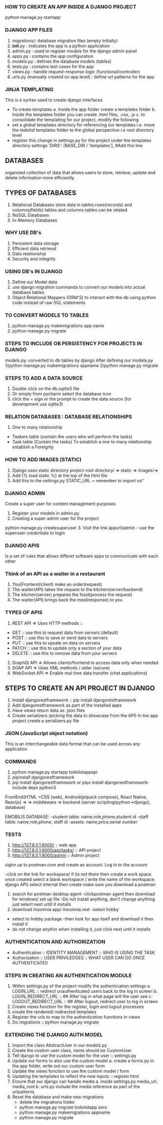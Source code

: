 ### HOW TO CREATE AN APP INSIDE A DJANGO PROJECT
python manage.py startapp <nameoftheapp>

### DJANGO APP FILES
1. migrations/: database migration files (empty initially)
2. __init__.py : indicates the app is a python application
3. admin.py : used to register models for the django admin panel
4. apps.py : contains the app configuration
5. models.py : defines the database models (tables)
6. tests.py : contains test cases for the app
7. views.py : handle request-response logic (functional/controller)
8. urls.py (manually created on app level) : define url patterns for the app

### JINJA TEMPLATING
This is a syntax used to create django interfaces
- To create templates
a. Inside the app folder create a templates folder
b. Inside the templates folder you can create .html files, .css, .js
c. to consolidate the templating for our project, modify the following
- set a global templates directory for referencing our templates i.e. move the todolist templates folder 
  to the global perspective i.e root directory level
- register this change in settings.py for the project under the templates directory settings
        'DIRS': [BASE_DIR / 'templates'], #Add this line

##  DATABASES
organized collection of data that allows users to store, retrieve, update and delete information more efficiently.

## TYPES OF DATABASES
1. Relational Databases
store data in tables:rows(records) and columns(fields) tables and columns
tables can be related
2. NoSQL Databases
3. In-Memory Databases
### WHY USE DB's
1. Persistent data storage
2. Efficient data retrieval
3. Data relationship
4. Security and integrity
### USING DB's IN DJANGO
1. Define our Model data
2. use django migration commands to convert our models into actual database tables
3. Object Relational Mappers (ORM'S) to interact with the db using python code instead
of raw SQL statements
### TO CONVERT MODELS TO TABLES
1. python manage.py makemigrations app name
2. python manage.py migrate

### STEPS TO INCLUDE OB PERSISTENCY FOR PROJECTS IN DJANGO
models.py: converted to db tables by django
After defining our models.py
1/python manage.py makemigrations appname
2/python manage.py migrate

### STEPS TO ADD A DATA SOURCE
1. Double click on the db.sqlite3 file
2. Or simply from pycharm select the database icon
3. click the + sign or the prompt to create the data source
   (for development use sqlite3)

### RELATION DATABASES : DATABASE RELATIONSHIPS
1. One to many relationship
 - Taskers table (contain the users who will perform the tasks)
 - Task table (Contain the tasks)
To establish a one to many relationship establish a Foreignly

### HOW TO ADD IMAGES (STATIC)
1. Django uses static directory
project-root directory/ => static => images/=>
2. Add {% load static %} at the top of the html file
3. Add this to the settings.py
    STATIC_URL = 
remember to import os''

### DJANGO ADMIN
Create a super user for content management purposes
1. Register your models in admin.py
2. Creating a super admin user for the project

python manage.py createsuperuser
3. Visit the link appurl/admin - use the superuser credentials to login


### DJANGO APIS
Is a set of rules that allows differet software apps to communicate with each other
### Think of an API as a waiter in a restaurant
1. You(Frontend/client) make an order(request)
2. The waiter(API) takes the request to the kitchen(server/backend)
3. The kitchen(server) prepares the food(process the request)
4. The waiter(API) brings back the meal(response) to you

### TYPES OF APIS
1. REST API => Uses HTTP methods ::
- GET :: use this to request data from servers (default)
- POST :: use this to save or send data to servers
- PUT :: use this to upsate on data on servers
- PATCH :: use this to update only a section of your data
- DELETE :: use this to remove data from your servers
2. GraphQl API => Allows clients/frontend to access data only when needed
3. SOAP API => Uses XML methods / older (secure)
4. WebSocket API => Enable real time data transfer (chat applications)

## STEPS TO CREATE AN API PROJECT IN DJANGO
1. Install djangorestframework :: pip install djangorestframework
2. Add djangorestframework as part of the installed apps
3. Have views return data as .json files 
4. Create serializers (picking the data to showcase from the API)
In tne app project create a serializers.py file
### JSON (JavaScript object notation)
This is an interchangeable data format that can be used across any application

### COMMANDS
1. python manage.py startapp todolistappapi
2. pipinstall djangorestframework
3. pip install djangorestframework or pipx install djangorestframework-include deps python3


FrontEnd(HTML <CSS (web), Android(jetpack compose), React Native, Reactjs) =>
=> middleware => backend (server scripting(python->django), database)

EMOBILIS DATABASE: -student table: name,role,phone,student id
                   -staff table: name,role,phone, staff id
                   -assets: name,price,serial number

### TESTS
1. http://127.8.0.1:8000/ :: web app
2. http://127.8.0.1:8000/api/tasks/ :: API project
3. http://127.8.0.1:8000/admin :: Admin project 


sighn up to postman.com and create an account. Log in to the account

-click on the link for workspace/ if its not there then create a work space. once created select
 a blank workspace ( write the name of the workspace: django API)
select internal then create
make sure you download a postman

1. search for postman desktop agent
-clickpostman agent then download for windows/ set up file
-Do not install anything, don't change anything just select next until it installs
2. download insomnia app/ insomnia.rest
-select hobby
- select to hobby package
-then look for app itself and download it then install it
- do not change anythin when installing it, just click next until it installs

### AUTHENTICATION AND AUTHORIZATION
- Authentication :: IDENTITY MANAGEMENT :: WHO IS USING THE TASK
- Authorization :: USER PRIVILEDGES :: WHAT USER CAN DO ONCE AUTHENTICATED

### STEPS IN CREATING AN AUTHENTICATION MODULE
1. Within settings.py of the project modify the authentication settings
   a. LOGIN_URL :: redirect unauthenticated users back to the log in screen
   b. LOGIN_REDIRECT_URL :: ## After log in what page will the user see
   c. LOGOUT_REDIRECT_URL :: ## After logout, redirect user to log in screen
2. Create views function for the register, login and logout processes
3. create the rendered/ redirected templates
4. Register the urls to map to the authentication functions in views
5. Do migrations :: python manage.py migrate

### EXTENDING THE DJANGO AUTH MODEL
1. Import the class AbstractUser in our models.py
2. Create the custom user class, name should be CustomUser
3. Tell django to use the custom model for the user :: settings.py
4. Update our forms to also use the custom model
   a. create a forms.py in the app folder, write out our custom user form
5. Update the views function to use the custom model / form
6. Updating the templates to reflect the new inputs :: register.html
7. Ensure that our django can handle media
   a. inside settings.py media_url, media_root
   b. urls.py include the media reference as part of the urlpatterns
8. Reset the database and make new migrations
    - delete the migrations folder
    - python manage.py migrate todolistapp zero
    - python manage.py makemigrations appname
    - python manage.py migrate




